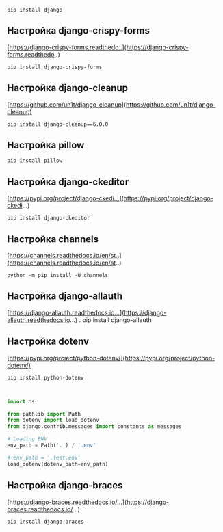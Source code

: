     pip install django

## Настройка django-crispy-forms

[https://django-crispy-forms.readthedo..](https://django-crispy-forms.readthedo..)

    pip install django-crispy-forms

## Настройка django-cleanup

[https://github.com/un1t/django-cleanup](https://github.com/un1t/django-cleanup)

    pip install django-cleanup==6.0.0

## Настройка pillow 

    pip install pillow

## Настройка django-ckeditor 

[https://pypi.org/project/django-ckedi...](https://pypi.org/project/django-ckedi...)

    pip install django-ckeditor

## Настройка channels

[https://channels.readthedocs.io/en/st..](https://channels.readthedocs.io/en/st..)

    python -m pip install -U channels

## Настройка django-allauth

[https://django-allauth.readthedocs.io...](https://django-allauth.readthedocs.io...)
    .
    pip install django-allauth

## Настройка dotenv

[https://pypi.org/project/python-dotenv/](https://pypi.org/project/python-dotenv/)

    pip install python-dotenv

```python


import os

from pathlib import Path
from dotenv import load_dotenv
from django.contrib.messages import constants as messages

# Loading ENV
env_path = Path('.') / '.env'

# env_path = '.test.env'
load_dotenv(dotenv_path=env_path)
```

## Настройка django-braces

[https://django-braces.readthedocs.io/...](https://django-braces.readthedocs.io/...)

    pip install django-braces
    